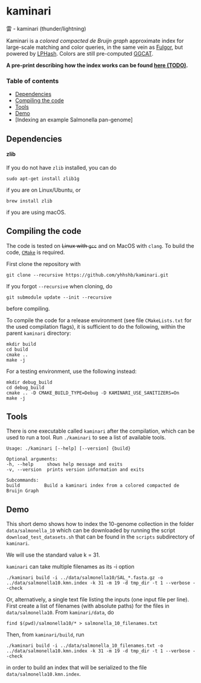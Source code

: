 # kaminari
雷 - kaminari (thunder/lightning)

Kaminari is a *colored compacted de Bruijn graph* approximate index for large-scale matching and color queries, in the same vein as [Fulgor](https://github.com/jermp/fulgor), but powered by [LPHash](https://github.com/jermp/lphash).
Colors are still pre-computed [GGCAT](https://github.com/algbio/GGCAT). 

**A pre-print describing how the index works can be found [here (TODO)]().**

### Table of contents
* [Dependencies](#dependencies)
* [Compiling the code](#compiling-the-code)
* [Tools](#tools)
* [Demo](#Demo)
* [Indexing an example Salmonella pan-genome]

Dependencies
------------

#### zlib

If you do not have `zlib` installed, you can do

    sudo apt-get install zlib1g

if you are on Linux/Ubuntu, or

    brew install zlib

if you are using macOS.

Compiling the code
------------------

The code is tested on ~~Linux with `gcc`~~ and on MacOS with `clang`.
To build the code, [`CMake`](https://cmake.org/) is required.

First clone the repository with

    git clone --recursive https://github.com/yhhshb/kaminari.git

If you forgot `--recursive` when cloning, do

    git submodule update --init --recursive

before compiling.

To compile the code for a release environment (see file `CMakeLists.txt` for the used compilation flags), it is sufficient to do the following, within the parent `kaminari` directory:

    mkdir build
    cd build
    cmake ..
    make -j

For a testing environment, use the following instead:

    mkdir debug_build
    cd debug_build
    cmake .. -D CMAKE_BUILD_TYPE=Debug -D KAMINARI_USE_SANITIZERS=On
    make -j

Tools
-----

There is one executable called `kaminari` after the compilation, which can be used to run a tool.
Run `./kaminari` to see a list of available tools.

	Usage: ./kaminari [--help] [--version] {build}

    Optional arguments:
    -h, --help     shows help message and exits 
    -v, --version  prints version information and exits 

    Subcommands:
    build         Build a kaminari index from a colored compacted de Bruijn Graph

Demo
----

This short demo shows how to index the 10-genome collection in the folder `data/salmonella_10` which can be downloaded by running the script `download_test_datasets.sh` that can be found in the `scripts` subdirectory of `kaminari`.

We will use the standard value k = 31.

`kaminari` can take multiple filenames as its -i option

    ./kaminari build -i ../data/salmonella10/SAL_*.fasta.gz -o ../data/salmonella10.kmn.index -k 31 -m 19 -d tmp_dir -t 1 --verbose --check

Or, alternatively, a single text file listing the inputs (one input file per line).
First create a list of filenames (with absolute paths) for the files in `data/salmonella10`.
From `kaminari/data`, do

    find $(pwd)/salmonella10/* > salmonella_10_filenames.txt

Then, from `kaminari/build`, run

    ./kaminari build -i ../data/salmonella_10_filenames.txt -o ../data/salmonella10.kmn.index -k 31 -m 19 -d tmp_dir -t 1 --verbose --check

in order to build an index that will be serialized to the file `data/salmonella10.kmn.index`.
